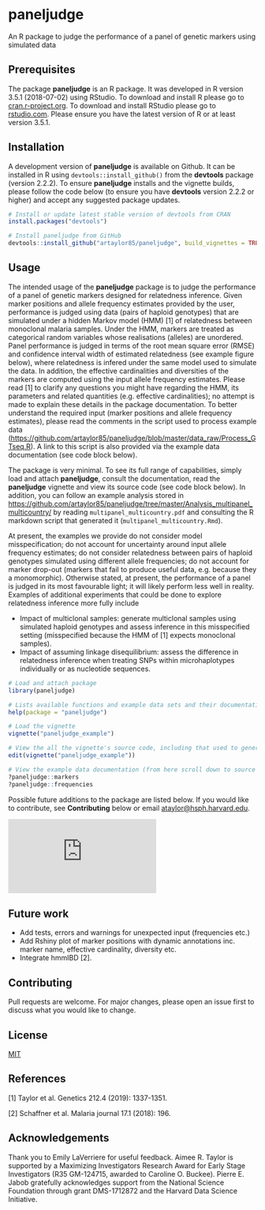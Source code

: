 # paneljudge
An R package to judge the performance of a panel of genetic markers using simulated data

## Prerequisites

The package **paneljudge** is an R package. It was developed in R version 3.5.1 (2018-07-02) using RStudio. 
To download and install R please go to [cran.r-project.org](https://cran.r-project.org).
To download and install RStudio please go to [rstudio.com](https://rstudio.com/). 
Please ensure you have the latest version of R or at least version 3.5.1. 

## Installation

A development version of **paneljudge** is available on Github. 
It can be installed in R using `devtools::install_github()` from the **devtools** package (version 2.2.2).
To ensure **paneljudge** installs and the vignette builds, please follow the code below (to ensure you have **devtools** version 2.2.2 or higher) and accept any suggested package updates. 

```r
# Install or update latest stable version of devtools from CRAN
install.packages("devtools")

# Install paneljudge from GitHub 
devtools::install_github("artaylor85/paneljudge", build_vignettes = TRUE)
```

## Usage

The intended usage of the **paneljudge** package is to judge the performance of a panel of genetic markers designed for relatedness inference. Given marker positions and allele frequency estimates provided by the user, performance is judged using data (pairs of haploid genotypes) that are simulated under a hidden Markov model (HMM) [1] of relatedness between monoclonal malaria samples. Under the HMM, markers are treated as categorical random variables whose realisations (alleles) are unordered. Panel performance is judged in terms of the root mean square error (RMSE) and confidence interval width of estimated relatedness (see example figure below), where relatedness is infered under the same model used to simulate the data. In addition, the effective cardinalities and diversities of the markers are computed using the input allele frequency estimates. Please read [1] to clarify any questions you might have regarding the HMM, its parameters and related quantities (e.g. effective cardinalities); no attempt is made to explain these details in the package documentation. To better understand the required input (marker positions and allele frequency estimates), please read the comments in the script used to process example data (https://github.com/artaylor85/paneljudge/blob/master/data_raw/Process_GTseq.R). A link to this script is also provided via the example data documentation (see code block below). 

The package is very minimal. To see its full range of capabilities, simply load and attach **paneljudge**, consult the documentation, read the **paneljudge** vignette and view its source code (see code block below). In addition, you can follow an example analysis stored in https://github.com/artaylor85/paneljudge/tree/master/Analysis_multipanel_multicountry/ by reading `multipanel_multicountry.pdf` and consulting the R markdown script that generated it (`multipanel_multicountry.Rmd`). 

At present, the examples we provide do not consider model misspecification; do not account for uncertainty around input allele frequency estimates; do not consider relatedness between pairs of haploid genotypes simulated using different allele frequencies; do not account for marker drop-out (markers that fail to produce useful data, e.g. because they a monomorphic). Otherwise stated, at present, the performance of a panel is judged in its most favourable light; it will likely perform less well in reality. Examples of additional experiments that could be done to explore relatedness inference more fully include 

- Impact of multiclonal samples: generate multiclonal samples using simulated haploid genotypes and assess inference in this misspecified setting (misspecified because the HMM of [1] expects monoclonal samples). 
- Impact of assuming linkage disequilibrium: assess the difference in relatedness inference when treating SNPs within microhaplotypes individually or as nucleotide sequences. 


```r
# Load and attach package
library(paneljudge)

# Lists available functions and example data sets and their documentation
help(package = "paneljudge")

# Load the vignette
vignette("paneljudge_example")

# View the all the vignette's source code, including that used to generate plots
edit(vignette("paneljudge_example"))

# View the example data documentation (from here scroll down to source and click on the link)
?paneljudge::markers
?paneljudge::frequencies
```

Possible future additions to the package are listed below. If you would like to contribute, see **Contributing** below or email ataylor@hsph.harvard.edu. 

![An example plot of confidence intervals around relatedness estimates based on data simulated for four different panels using frequencies from four different countries](https://github.com/artaylor85/paneljudge/blob/master/Analysis_multipanel_multicountry/multipanel_multicountry_files/figure-latex/plot%20CIs-1.pdf)


## Future work
- Add tests, errors and warnings for unexpected input (frequencies etc.) 
- Add Rshiny plot of marker positions with dynamic annotations inc. marker name, effective cardinality, diversity etc. 
- Integrate hmmIBD [2].

## Contributing

Pull requests are welcome. For major changes, please open an issue first to discuss what you would like to change.

## License
[MIT](https://choosealicense.com/licenses/mit/)

## References 
[1] Taylor et al. Genetics 212.4 (2019): 1337-1351.

[2] Schaffner et al. Malaria journal 17.1 (2018): 196.

## Acknowledgements 
Thank you to Emily LaVerriere for useful feedback. Aimee R. Taylor is supported by a Maximizing Investigators Research Award for Early Stage Investigators (R35 GM-124715, awarded to Caroline O. Buckee). Pierre E. Jabob gratefully acknowledges support from the National Science Foundation through grant DMS-1712872 and the Harvard Data Science Initiative.
